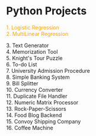 # Python Projects

<!-- Create a p with orange color-->
<p style="color: orange">
    1. Logistic Regression<br>
    2. MultiLinear Regression
</p>
<p>
3. Text Generator <br>
4. Memorization Tool <br>
5. Knight's Tour Puzzle <br>
6. To-do List <br>
7. University Admission Procedure <br>
8. Simple Banking System <br>
9. Bill Splitter <br>
10. Currency Converter <br>
11. Duplicate File Handler <br>
12. Numeric Matrix Processor <br>
13. Rock-Paper-Scissors <br>
14. Food Blog Backend <br>
15. Convoy Shipping Company <br>
16. Coffee Machine <br>
</p>